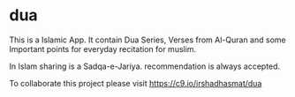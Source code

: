dua
===

This is a Islamic App. It contain Dua Series, Verses from Al-Quran and some Important points for everyday recitation for muslim.

In Islam sharing is a Sadqa-e-Jariya. recommendation is always accepted.

To collaborate this project please visit
https://c9.io/irshadhasmat/dua